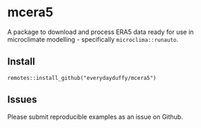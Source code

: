 # mcera5

A package to download and process ERA5 data ready for use in microclimate modelling - specifically `microclima::runauto`.

## Install

`remotes::install_github("everydayduffy/mcera5")`

## Issues

Please submit reproducible examples as an issue on Github. 
